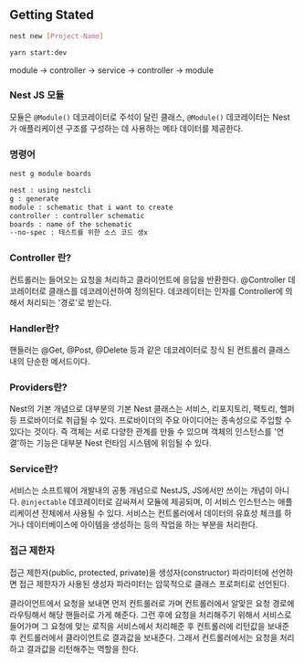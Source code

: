 ## Getting Stated

```bash
nest new [Project-Name]

yarn start:dev
```

module -> controller -> service -> controller -> module

### Nest JS 모듈

모듈은 `@Module()` 데코레이터로 주석이 달린 클래스, `@Module()` 데코레이터는 Nest가 애플리케이션 구조를 구성하는 데 사용하는 메타 데이터를 제공한다.

### 명령어

```bash
nest g module boards

nest : using nestcli
g : generate
module : schematic that i want to create
controller : controller schematic
boards : name of the schematic
--no-spec : 테스트를 위한 소스 코드 생x
```

### Controller 란?

컨트롤러는 들어오는 요청을 처리하고 클라이언트에 응답을 반환한다.
@Controller 데코레이터로 클래스를 데코레이션하여 정의된다.
데코레이터는 인자를 Controller에 의해서 처리되는 '경로'로 받는다.

### Handler란?

핸들러는 @Get, @Post, @Delete 등과 같은 데코레이터로 장식 된 컨트롤러 클래스 내의 단순한 메서드이다.

### Providers란?

Nest의 기본 개념으로 대부분의 기본 Nest 클래스는 서비스, 리포지토리, 팩토리, 헬퍼등 프로바이더로 취급될 수 있다. 프로바이더의 주요 아이디어는 종속성으로 주입할 수 있다는 것이다. 즉 객체는 서로 다양한 관계를 만들 수 있으며 객체의 인스턴스를 '연결'하는 기능은 대부분 Nest 런타임 시스템에 위임될 수 있다.

### Service란?

서비스는 소프트웨어 개발내의 공통 개념으로 NestJS, JS에서만 쓰이는 개념이 아니다.
`@injectable` 데코레이터로 감싸져서 모듈에 제공되며, 이 서비스 인스턴스는 애플리케이션 전체에서 사용될 수 있다.
서비스는 컨트롤러에서 데이터의 유효성 체크를 하거나 데이터베이스에 아이템을 생성하는 등의 작업을 하는 부분을 처리한다.

### 접근 제한자

접근 제한자(public, protected, private)을 생성자(constructor) 파라미터에 선언하면 접근 제한자가 사용된 생성자 파라미터는 암묵적으로 클래스 프로퍼티로 선언된다.

클라이언트에서 요청을 보내면 먼저 컨트롤러로 가며 컨트롤러에서 알맞은 요청 경로에 라우팅해서 해당 핸들러로 가게 해준다. 그런 후에 요청을 처리해주기 위해서 서비스로 들어가며 그 요청에 맞는 로직을 서비스에서 처리해준 후 컨트롤러에 리턴값을 보내준 후 컨트롤러에서 클라이언트로 결과값을 보내준다. 그래서 컨트롤러에서는 요청을 처리하고 결과값을 리턴해주는 역할을 한다.
